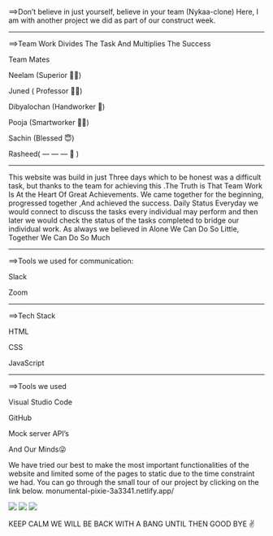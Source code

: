 ==>Don’t believe in just yourself, believe in your team (Nykaa-clone)
Here, I am with another project we did as part of our construct week.
 
 ---

==>Team Work Divides The Task And Multiplies The Success

Team Mates

Neelam (Superior 👩‍🎓)

Juned ( Professor 👨‍⚖️)

Dibyalochan (Handworker 💪)

Pooja (Smartworker 👩‍🦳)

Sachin (Blessed 😇)

Rasheed( — — — 🤠 )

---

This website was build in just Three days which to be honest was a difficult task, but thanks to the team for achieving this .The Truth is That Team Work Is At the Heart Of Great Achievements. We came together for the beginning, progressed together ,And achieved the success.
Daily Status
Everyday we would connect to discuss the tasks every individual may perform and then later we would check the status of the tasks completed to bridge our individual work. As always we believed in Alone We Can Do So Little, Together We Can Do So Much
___
==>Tools we used for communication:

Slack

Zoom

___

==>Tech Stack

HTML

CSS


JavaScript
___

==>Tools we used

Visual Studio Code

GitHub

Mock server API’s

And Our Minds😜

We have tried our best to make the most important functionalities of the website and limited some of the pages to static due to the time constraint we had.
You can go through the small tour of our project by clicking on the link below. monumental-pixie-3a3341.netlify.app/

<img src="https://camo.githubusercontent.com/be0ed5287a821e3ca802ebff5bd50221dca9c304fd1946a96ad9e0561e02fa31/68747470733a2f2f63646e2d696d616765732d312e6d656469756d2e636f6d2f6d61782f313030302f312a5a4d46784b4438755f64625a6966435761314c5f58672e706e67">
<img src="https://camo.githubusercontent.com/24474648a3642c281d2731ca40f30bcaff098dda00069ea471d2c2cd69696363/68747470733a2f2f63646e2d696d616765732d312e6d656469756d2e636f6d2f6d61782f313030302f312a2d456779764575566d725032686d58715771573076672e706e67">
<img src="https://camo.githubusercontent.com/5524ba5d8ac22842d1eb1efdcbad2927561051a9844806433989158bbfab9a46/68747470733a2f2f63646e2d696d616765732d312e6d656469756d2e636f6d2f6d61782f313030302f312a63626961586e794267584f6e764e304e42386c3648672e706e67">

KEEP CALM WE WILL BE BACK WITH A BANG UNTIL THEN GOOD BYE ✌️

